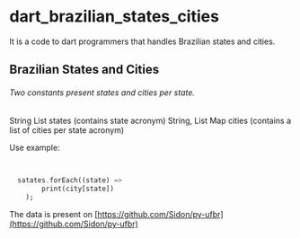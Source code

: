 # dart_brazilian_states_cities

It is a code to dart programmers that handles Brazilian states and cities.

## Brazilian States and Cities


###### Two constants present states and cities per state.

String List states (contains state acronym)
String, List Map cities (contains a list of cities per state acronym)

Use example:
```dart
  
  
  satates.forEach((state) => 
        print(city[state])
    );

```
The data is present on [https://github.com/Sidon/py-ufbr](https://github.com/Sidon/py-ufbr)
